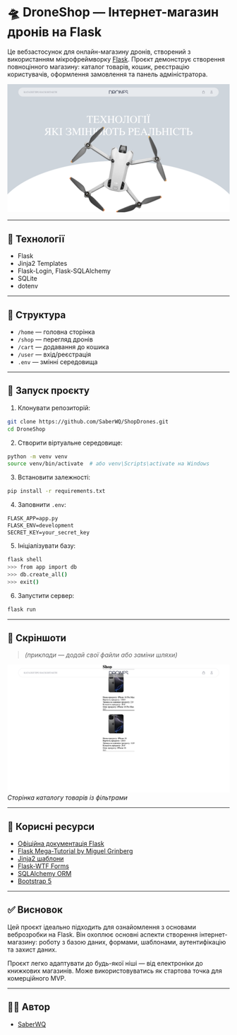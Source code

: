 
# 🛸 DroneShop — Інтернет-магазин дронів на Flask

Це вебзастосунок для онлайн-магазину дронів, створений з використанням мікрофреймворку [Flask](https://flask.palletsprojects.com/). Проєкт демонструє створення повноцінного магазину: каталог товарів, кошик, реєстрацію користувачів, оформлення замовлення та панель адміністратора.

![Головна сторінка](Project/static/icon/homepage.png)

---

## 🧰 Технології

- Flask
- Jinja2 Templates
- Flask-Login, Flask-SQLAlchemy
- SQLite 
- dotenv

---

## 📂 Структура

- `/home` — головна сторінка
- `/shop` — перегляд дронів
- `/cart` — додавання до кошика
- `/user` — вхід/реєстрація
- `.env` — змінні середовища

---

## 🧪 Запуск проєкту

1. Клонувати репозиторій:
```bash
git clone https://github.com/SaberWQ/ShopDrones.git
cd DroneShop
````

2. Створити віртуальне середовище:

```bash
python -m venv venv
source venv/bin/activate  # або venv\Scripts\activate на Windows
```

3. Встановити залежності:

```bash
pip install -r requirements.txt
```

4. Заповнити `.env`:

```env
FLASK_APP=app.py
FLASK_ENV=development
SECRET_KEY=your_secret_key
```

5. Ініціалізувати базу:

```bash
flask shell
>>> from app import db
>>> db.create_all()
>>> exit()
```

6. Запустити сервер:

```bash
flask run
```

---

## 📸 Скріншоти

> *(приклади — додай свої файли або заміни шляхи)*


![Каталог товарів](Project/static/icon/shop.png)
*Сторінка каталогу товарів із фільтрами*

---

## 📘 Корисні ресурси

* [Офіційна документація Flask](https://flask.palletsprojects.com/)
* [Flask Mega-Tutorial by Miguel Grinberg](https://blog.miguelgrinberg.com/post/the-flask-mega-tutorial-part-i-hello-world)
* [Jinja2 шаблони](https://jinja.palletsprojects.com/)
* [Flask-WTF Forms](https://flask-wtf.readthedocs.io/en/stable/)
* [SQLAlchemy ORM](https://docs.sqlalchemy.org/)
* [Bootstrap 5](https://getbootstrap.com/)

---

## ✅ Висновок

Цей проєкт ідеально підходить для ознайомлення з основами веброзробки на Flask. Він охоплює основні аспекти створення інтернет-магазину: роботу з базою даних, формами, шаблонами, аутентифікацію та захист даних.

Проєкт легко адаптувати до будь-якої ніші — від електроніки до книжкових магазинів. Може використовуватись як стартова точка для комерційного MVP.

---

## 👨‍💻 Автор

* [SaberWQ](https://github.com/SaberWQ)


